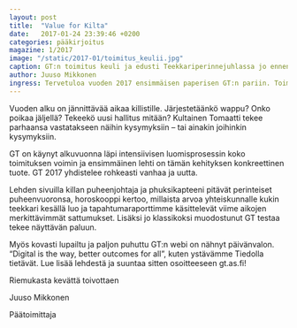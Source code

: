 ```yaml
---
layout: post
title:  "Value for Kilta"
date:   2017-01-24 23:39:46 +0200
categories: pääkirjoitus
magazine: 1/2017
image: "/static/2017-01/toimitus_keulii.jpg"
caption: GT:n toimitus keuli ja edusti Teekkariperinnejuhlassa jo ennen valintaansa.
author: Juuso Mikkonen
ingress: Tervetuloa vuoden 2017 ensimmäisen paperisen GT:n pariin. Toimitus on toipunut vuodenvaihteen kiireestä ja juhlinnasta sekä ASCII-lehden taittamisesta ja ahkeroinut kasaan huikean lukupaketin alkuvuodelle.
---
```


Vuoden alku on jännittävää aikaa killistille. Järjestetäänkö wappu? Onko poikaa jäljellä? Tekeekö uusi hallitus mitään? Kultainen Tomaatti tekee parhaansa vastatakseen näihin kysymyksiin – tai ainakin joihinkin kysymyksiin.

GT on käynyt alkuvuonna läpi intensiivisen luomisprosessin koko toimituksen voimin ja ensimmäinen lehti on tämän kehityksen konkreettinen tuote. GT 2017 yhdistelee rohkeasti vanhaa ja uutta.

Lehden sivuilla killan puheenjohtaja ja phuksikapteeni pitävät perinteiset puheenvuoronsa, horoskooppi kertoo, millaista arvoa yhteiskunnalle kukin teekkari kesällä luo ja tapahtumaraporttimme käsittelevät viime aikojen merkittävimmät sattumukset. Lisäksi jo klassikoksi muodostunut GT testaa tekee näyttävän paluun.

Myös kovasti lupailtu ja paljon puhuttu GT:n webi on nähnyt päivänvalon. “Digital is the way, better outcomes for all”, kuten ystävämme Tiedolla tietävät. Lue lisää lehdestä ja suuntaa sitten osoitteeseen gt.as.fi!

Riemukasta kevättä toivottaen

Juuso Mikkonen

Päätoimittaja